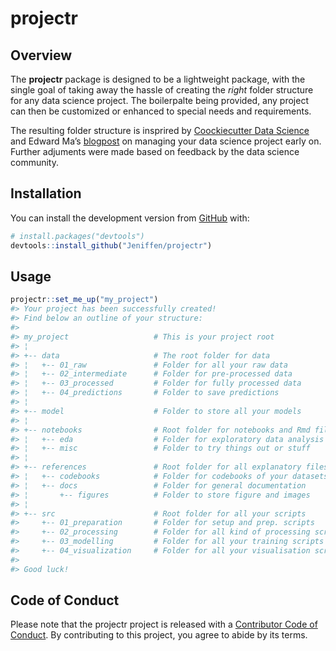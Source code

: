 
<!-- README.md is generated from README.Rmd. Please edit that file -->

# projectr

<!-- badges: start -->

<!-- badges: end -->

## Overview

The **projectr** package is designed to be a lightweight package, with
the single goal of taking away the hassle of creating the *right* folder
structure for any data science project. The boilerpalte being provided,
any project can then be customized or enhanced to special needs and
requirements.

The resulting folder structure is insprired by [Coockiecutter Data
Science](https://tinyurl.com/y89ay63o) and Edward Ma’s
[blogpost](https://tinyurl.com/ybghtonj) on managing your data science
project early on. Further adjuments were made based on feedback by the
data science community.

## Installation

You can install the development version from
[GitHub](https://github.com/) with:

``` r
# install.packages("devtools")
devtools::install_github("Jeniffen/projectr")
```

## Usage

``` r
projectr::set_me_up("my_project")
#> Your project has been successfully created!
#> Find below an outline of your structure:
#> 
#> my_project                   # This is your project root                
#> ¦                                                                       
#> +-- data                     # The root folder for data                 
#> ¦   +-- 01_raw               # Folder for all your raw data             
#> ¦   +-- 02_intermediate      # Folder for pre-processed data            
#> ¦   +-- 03_processed         # Folder for fully processed data          
#> ¦   +-- 04_predictions       # Folder to save predictions               
#> ¦                                                                       
#> +-- model                    # Folder to store all your models          
#> ¦                                                                       
#> +-- notebooks                # Root folder for notebooks and Rmd files  
#> ¦   +-- eda                  # Folder for exploratory data analysis     
#> ¦   +-- misc                 # Folder to try things out or stuff        
#> ¦                                                                       
#> +-- references               # Root folder for all explanatory files    
#> ¦   +-- codebooks            # Folder for codebooks of your datasets    
#> ¦   +-- docs                 # Folder for general documentation         
#> ¦       +-- figures          # Folder to store figure and images        
#> ¦                                                                       
#> +-- src                      # Root folder for all your scripts         
#>     +-- 01_preparation       # Folder for setup and prep. scripts       
#>     +-- 02_processing        # Folder for all kind of processing scripts
#>     +-- 03_modelling         # Folder for all your training scripts     
#>     +-- 04_visualization     # Folder for all your visualisation scripts
#> 
#> Good luck!
```

## Code of Conduct

Please note that the projectr project is released with a [Contributor
Code of Conduct](#). By contributing to this project, you agree to abide
by its terms.
